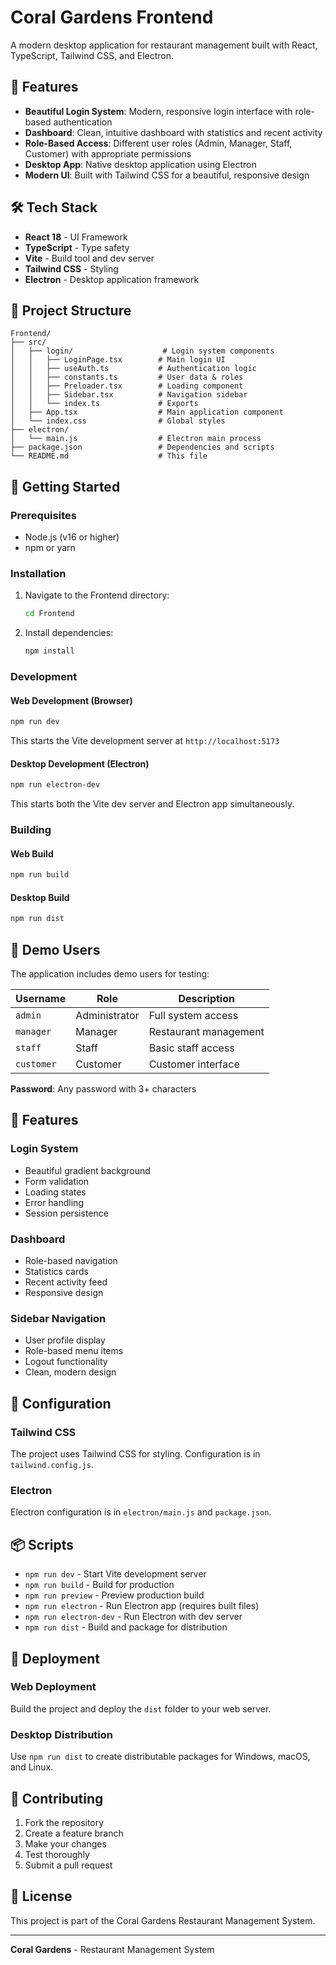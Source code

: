 # Coral Gardens Frontend

A modern desktop application for restaurant management built with React, TypeScript, Tailwind CSS, and Electron.

## 🚀 Features

- **Beautiful Login System**: Modern, responsive login interface with role-based authentication
- **Dashboard**: Clean, intuitive dashboard with statistics and recent activity
- **Role-Based Access**: Different user roles (Admin, Manager, Staff, Customer) with appropriate permissions
- **Desktop App**: Native desktop application using Electron
- **Modern UI**: Built with Tailwind CSS for a beautiful, responsive design

## 🛠️ Tech Stack

- **React 18** - UI Framework
- **TypeScript** - Type safety
- **Vite** - Build tool and dev server
- **Tailwind CSS** - Styling
- **Electron** - Desktop application framework

## 📁 Project Structure

```
Frontend/
├── src/
│   ├── login/                    # Login system components
│   │   ├── LoginPage.tsx        # Main login UI
│   │   ├── useAuth.ts           # Authentication logic
│   │   ├── constants.ts         # User data & roles
│   │   ├── Preloader.tsx        # Loading component
│   │   ├── Sidebar.tsx          # Navigation sidebar
│   │   └── index.ts             # Exports
│   ├── App.tsx                  # Main application component
│   └── index.css                # Global styles
├── electron/
│   └── main.js                  # Electron main process
├── package.json                 # Dependencies and scripts
└── README.md                    # This file
```

## 🚀 Getting Started

### Prerequisites

- Node.js (v16 or higher)
- npm or yarn

### Installation

1. Navigate to the Frontend directory:
   ```bash
   cd Frontend
   ```

2. Install dependencies:
   ```bash
   npm install
   ```

### Development

#### Web Development (Browser)
```bash
npm run dev
```
This starts the Vite development server at `http://localhost:5173`

#### Desktop Development (Electron)
```bash
npm run electron-dev
```
This starts both the Vite dev server and Electron app simultaneously.

### Building

#### Web Build
```bash
npm run build
```

#### Desktop Build
```bash
npm run dist
```

## 👥 Demo Users

The application includes demo users for testing:

| Username | Role | Description |
|----------|------|-------------|
| `admin` | Administrator | Full system access |
| `manager` | Manager | Restaurant management |
| `staff` | Staff | Basic staff access |
| `customer` | Customer | Customer interface |

**Password**: Any password with 3+ characters

## 🎨 Features

### Login System
- Beautiful gradient background
- Form validation
- Loading states
- Error handling
- Session persistence

### Dashboard
- Role-based navigation
- Statistics cards
- Recent activity feed
- Responsive design

### Sidebar Navigation
- User profile display
- Role-based menu items
- Logout functionality
- Clean, modern design

## 🔧 Configuration

### Tailwind CSS
The project uses Tailwind CSS for styling. Configuration is in `tailwind.config.js`.

### Electron
Electron configuration is in `electron/main.js` and `package.json`.

## 📦 Scripts

- `npm run dev` - Start Vite development server
- `npm run build` - Build for production
- `npm run preview` - Preview production build
- `npm run electron` - Run Electron app (requires built files)
- `npm run electron-dev` - Run Electron with dev server
- `npm run dist` - Build and package for distribution

## 🚀 Deployment

### Web Deployment
Build the project and deploy the `dist` folder to your web server.

### Desktop Distribution
Use `npm run dist` to create distributable packages for Windows, macOS, and Linux.

## 🤝 Contributing

1. Fork the repository
2. Create a feature branch
3. Make your changes
4. Test thoroughly
5. Submit a pull request

## 📄 License

This project is part of the Coral Gardens Restaurant Management System.

---

**Coral Gardens** - Restaurant Management System
